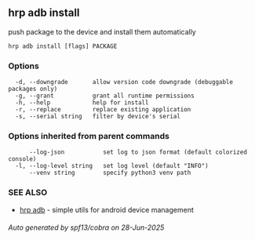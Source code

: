 ## hrp adb install

push package to the device and install them automatically

```
hrp adb install [flags] PACKAGE
```

### Options

```
  -d, --downgrade       allow version code downgrade (debuggable packages only)
  -g, --grant           grant all runtime permissions
  -h, --help            help for install
  -r, --replace         replace existing application
  -s, --serial string   filter by device's serial
```

### Options inherited from parent commands

```
      --log-json           set log to json format (default colorized console)
  -l, --log-level string   set log level (default "INFO")
      --venv string        specify python3 venv path
```

### SEE ALSO

* [hrp adb](hrp_adb.md)	 - simple utils for android device management

###### Auto generated by spf13/cobra on 28-Jun-2025
